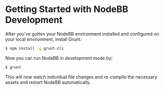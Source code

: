 Getting Started with NodeBB Development
=======================================

After you've gotten your NodeBB environment installed and configured on your local environment, install Grunt:

``` bash
$ npm install -g grunt-cli
```

Now you can run NodeBB in development mode by:

``` bash
$ grunt
```

This will now watch individual file changes and re-compile the necessary assets and restart NodeBB automatically.
